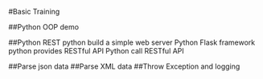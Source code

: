 #Basic Training 

##Python OOP demo

##Python REST
    python build a simple web server
    Python Flask framework
    python provides RESTful API
    Python call RESTful API
    
##Parse json data
##Parse XML data
##Throw Exception and logging